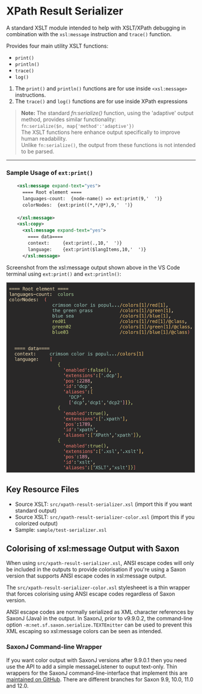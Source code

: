 # XPath Result Serializer

A standard XSLT module intended to help with XSLT/XPath debugging in combination with the `xsl:message` instruction and `trace()` function.

Provides four main utility XSLT functions:
- `print()`
- `println()`
- `trace()`
- `log()`

1. The `print()` and `println()` functions are for use inside `<xsl:message>` instructions.
2. The `trace()` and `log()` functions are for use inside XPath expressions

> **Note:** The standard *fn:serialize()* function, using the 'adaptive' output method, provides similar functionality:<br>
> `fn:serialize($n, map{'method':'adaptive'})`<br>
> The XSLT functions here enhance output specifically to improve human readability.<br>
> Unlike `fn:serialize()`, the output from these functions is not intended to be parsed.

---
### Sample Usage of `ext:print()`
```xml
    <xsl:message expand-text="yes">
      ==== Root element ====
      languages-count:  {node-name() => ext:print(9,'  ')}
      colorNodes:  {ext:print((*,*/@*),9,'  ')}
      
    </xsl:message>
    <xsl:copy>    
      <xsl:message expand-text="yes">
        ==== data====
        context:     {ext:print(.,10,'  ')}
        language:    {ext:print($langItems,10,'  ')}
      </xsl:message>
```


Screenshot from the xsl:message output shown above in the VS Code terminal using `ext:print()` and `ext:println()`:

<img src="sample/colorised-xpath.png" width="500px" style="border-style:solid; border-width:1px;border-color:#808080">

## Key Resource Files
- Source XSLT: `src/xpath-result-serializer.xsl` (import this if you want standard output)
- Source XSLT: `src/xpath-result-serializer-color.xsl` (import this if you colorized output)
- Sample: `sample/test-serializer.xsl`

## Colorising of xsl:message Output with Saxon

When using `src/xpath-result-serializer.xsl`, ANSI escape codes will only be included in the outputs to provide colorisation if you're using
a Saxon version that supports ANSI escape codes in xsl:message output.  

The `src/xpath-result-serializer-color.xsl` stylesheeet is a thin wrapper that forces colorising using ANSI escape codes regardless of Saxon version.

ANSI escape codes are normally serialized as XML character references by SaxonJ (Java) in the output. In SaxonJ, prior to v9.9.0.2, the command-line option `-m:net.sf.saxon.serialize.TEXTEmitter` can be used to prevent this XML escaping so xsl:message colors can be seen as intended.

### SaxonJ Command-line Wrapper
If you want color output with SaxonJ versions after 9.9.0.1 then you need use the API to add a simple messageListener to ouput text-only. Thin wrappers for the SaxonJ command-line-interface that implement this are [maintained on GitHub](https://github.com/pgfearo/alt-saxon-xslt-cli). There are different branches for Saxon 9.9, 10.0, 11.0 and 12.0.
